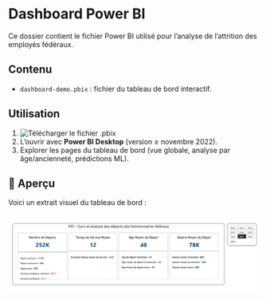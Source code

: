 # Dashboard Power BI

Ce dossier contient le fichier Power BI utilisé pour l’analyse de l’attrition des employés fédéraux.

## Contenu
- `dashboard-demo.pbix` : fichier du tableau de bord interactif.

## Utilisation
1. ![Télécharger le fichier `.pbix`](../dashboard-demo.pbix)
2. L’ouvrir avec **Power BI Desktop** (version ≥ novembre 2022).
3. Explorer les pages du tableau de bord (vue globale, analyse par âge/ancienneté, prédictions ML).

## 👀 Aperçu
Voici un extrait visuel du tableau de bord :  

![Aperçu du dashboard](../docs/dashboard-preview.png)
